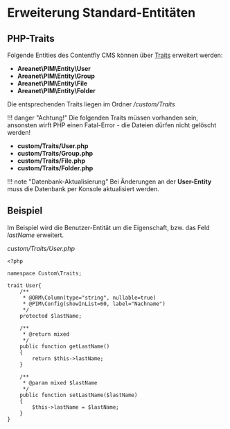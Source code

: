 # Erweiterung Standard-Entitäten

## PHP-Traits
Folgende Entities des Contentfly CMS können über [Traits](http://php.net/manual/de/language.oop5.traits.php) erweitert werden:

- **Areanet\PIM\Entity\User**
- **Areanet\PIM\Entity\Group**
- **Areanet\PIM\Entity\File**
- **Areanet\PIM\Entity\Folder**

Die entsprechenden Traits liegen im Ordner _/custom/Traits_

!!! danger "Achtung!"
    Die folgenden Traits müssen vorhanden sein, ansonsten wirft PHP einen Fatal-Error - die Dateien dürfen nicht gelöscht werden!

- **custom/Traits/User.php**
- **custom/Traits/Group.php**
- **custom/Traits/File.php**
- **custom/Traits/Folder.php**

!!! note "Datenbank-Aktualisierung"
    Bei Änderungen an der **User-Entity** muss die Datenbank per Konsole aktualisiert werden.
    
## Beispiel

Im Beispiel wird die Benutzer-Entität um die Eigenschaft, bzw. das Feld _lastName_ erweitert.

_custom/Traits/User.php_
```
<?php

namespace Custom\Traits;

trait User{
    /**
     * @ORM\Column(type="string", nullable=true)
     * @PIM\Config(showInList=60, label="Nachname")
     */
    protected $lastName;
    
    /**
     * @return mixed
     */
    public function getLastName()
    {
        return $this->lastName;
    }

    /**
     * @param mixed $lastName
     */
    public function setLastName($lastName)
    {
        $this->lastName = $lastName;
    }
}
        
```